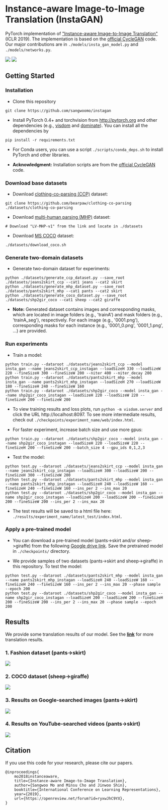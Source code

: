 # Instance-aware Image-to-Image Translation (InstaGAN)

PyTorch implementation of ["Instance-aware Image-to-Image Translation"](https://openreview.net/forum?id=ryxwJhC9YX) (ICLR 2019).
The implementation is based on the [official CycleGAN](https://github.com/junyanz/pytorch-CycleGAN-and-pix2pix) code.
Our major contributions are in `./models/insta_gan_model.py` and `./models/networks.py`.

<img src='imgs/intro.png'>

<img src='imgs/model.png'>


## Getting Started
### Installation

- Clone this repository
```
git clone https://github.com/sangwoomo/instagan
```

- Install PyTorch 0.4+ and torchvision from http://pytorch.org and other dependencies (e.g., [visdom](https://github.com/facebookresearch/visdom) and [dominate](https://github.com/Knio/dominate)).
You can install all the dependencies by
```
pip install -r requirements.txt
```

- For Conda users, you can use a script `./scripts/conda_deps.sh` to install PyTorch and other libraries.

- **Acknowledgment:** Installation scripts are from the [official CycleGAN](https://github.com/junyanz/pytorch-CycleGAN-and-pix2pix) code.


### Download base datasets

- Download [clothing-co-parsing (CCP)](https://github.com/bearpaw/clothing-co-parsing) dataset:
```
git clone https://github.com/bearpaw/clothing-co-parsing ./datasets/clothing-co-parsing
```

- Download [multi-human parsing (MHP)](https://lv-mhp.github.io/) dataset:
```
# Download "LV-MHP-v1" from the link and locate in ./datasets
```

- Download [MS COCO](http://cocodataset.org/) dataset:
```
./datasets/download_coco.sh
```

### Generate two-domain datasets

- Generate two-domain dataset for experiments:
```
python ./datasets/generate_ccp_dataset.py --save_root ./datasets/jeans2skirt_ccp --cat1 jeans --cat2 skirt
python ./datasets/generate_mhp_dataset.py --save_root ./datasets/pants2skirt_mhp --cat1 pants --cat2 skirt
python ./datasets/generate_coco_dataset.py --save_root ./datasets/shp2gir_coco --cat1 sheep --cat2 giraffe
```
- **Note:** Generated dataset contains images and corresponding masks, which are located in image folders (e.g., 'trainA') and mask folders (e.g., 'trainA_seg'), respectively.
For each image (e.g., '0001.png'), corresponding masks for each instance (e.g., '0001_0.png', '0001_1.png', ...) are provided.

### Run experiments

- Train a model:
```
python train.py --dataroot ./datasets/jeans2skirt_ccp --model insta_gan --name jeans2skirt_ccp_instagan --loadSizeH 330 --loadSizeW 220 --fineSizeH 300 --fineSizeW 200 --niter 400 --niter_decay 200
python train.py --dataroot ./datasets/pants2skirt_mhp --model insta_gan --name pants2skirt_mhp_instagan --loadSizeH 270 --loadSizeW 180 --fineSizeH 240 --fineSizeW 160
python train.py --dataroot ./datasets/shp2gir_coco --model insta_gan --name shp2gir_coco_instagan --loadSizeH 220 --loadSizeW 220 --fineSizeH 200 --fineSizeW 200
```

- To view training results and loss plots, run `python -m visdom.server` and click the URL http://localhost:8097.
To see more intermediate results, check out `./checkpoints/experiment_name/web/index.html`.

- For faster experiment, increase batch size and use more gpus:
```
python train.py --dataroot ./datasets/shp2gir_coco --model insta_gan --name shp2gir_coco_instagan --loadSizeH 220 --loadSizeW 220 --fineSizeH 200 --fineSizeW 200 --batch_size 4 --gpu_ids 0,1,2,3
```

- Test the model:
```
python test.py --dataroot ./datasets/jeans2skirt_ccp --model insta_gan --name jeans2skirt_ccp_instagan --loadSizeH 300 --loadSizeW 200 --fineSizeH 300 --fineSizeW 200
python test.py --dataroot ./datasets/pants2skirt_mhp --model insta_gan --name pants2skirt_mhp_instagan --loadSizeH 240 --loadSizeW 160 --fineSizeH 240 --fineSizeW 160 --ins_per 2 --ins_max 20
python test.py --dataroot ./datasets/shp2gir_coco --model insta_gan --name shp2gir_coco_instagan --loadSizeH 200 --loadSizeW 200 --fineSizeH 200 --fineSizeW 200 --ins_per 2 --ins_max 20
```
- The test results will be saved to a html file here: `./results/experiment_name/latest_test/index.html`.


### Apply a pre-trained model

- You can download a pre-trained model (pants->skirt and/or sheep->giraffe) from the following [Google drive link](https://drive.google.com/drive/folders/10TfnuqZ4tIVAQP23cgHxJQKuVeJusu85?usp=sharing).
Save the pretrained model in `./checkpoints/` directory.

- We provide samples of two datasets (pants->skirt and sheep->giraffe) in this repository.
To test the model:
```
python test.py --dataroot ./datasets/pants2skirt_mhp --model insta_gan --name pants2skirt_mhp_instagan --loadSizeH 240 --loadSizeW 160 --fineSizeH 240 --fineSizeW 160 --ins_per 2 --ins_max 20 --phase sample --epoch 200
python test.py --dataroot ./datasets/shp2gir_coco --model insta_gan --name shp2gir_coco_instagan --loadSizeH 200 --loadSizeW 200 --fineSizeH 200 --fineSizeW 200 --ins_per 2 --ins_max 20 --phase sample --epoch 200
```


## Results

We provide some translation results of our model.
See the [**link**](/docs/more_results.md) for more translation results.

### 1. Fashion dataset (pants->skirt)

<img src='imgs/results-1.png'>

### 2. COCO dataset (sheep->giraffe)

<img src='imgs/results-2.png'>

### 3. Results on Google-searched images (pants->skirt)

<img src='imgs/results-3.png'>

### 4. Results on YouTube-searched videos (pants->skirt)

<img src='imgs/results-4.png'>


## Citation
If you use this code for your research, please cite our papers.
```
@inproceedings{
    mo2018instanceaware,
    title={Instance-aware Image-to-Image Translation},
    author={Sangwoo Mo and Minsu Cho and Jinwoo Shin},
    booktitle={International Conference on Learning Representations},
    year={2019},
    url={https://openreview.net/forum?id=ryxwJhC9YX},
}
```
